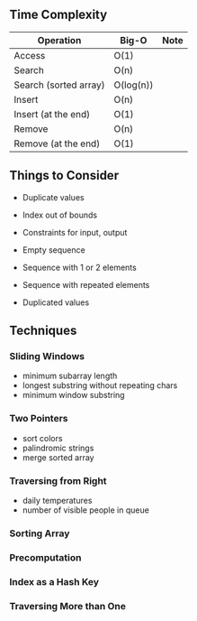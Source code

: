 ## Time Complexity

| Operation             | Big-O     | Note |
| --------------------- | --------- | ---- |
| Access                | O(1)      |      |
| Search                | O(n)      |      |
| Search (sorted array) | O(log(n)) |      |
| Insert                | O(n)      |      |
| Insert (at the end)   | O(1)      |      |
| Remove                | O(n)      |      |
| Remove (at the end)   | O(1)      |      |

## Things to Consider

- Duplicate values
- Index out of bounds
- Constraints for input, output

- Empty sequence
- Sequence with 1 or 2 elements
- Sequence with repeated elements
- Duplicated values

## Techniques

### Sliding Windows

- minimum subarray length
- longest substring without repeating chars
- minimum window substring

### Two Pointers

- sort colors
- palindromic strings
- merge sorted array

### Traversing from Right

- daily temperatures
- number of visible people in queue

### Sorting Array

### Precomputation

### Index as a Hash Key

### Traversing More than One
